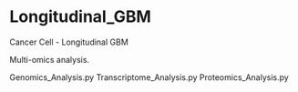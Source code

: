 # Longitudinal_GBM
Cancer Cell - Longitudinal GBM

Multi-omics analysis.

Genomics_Analysis.py
Transcriptome_Analysis.py
Proteomics_Analysis.py
